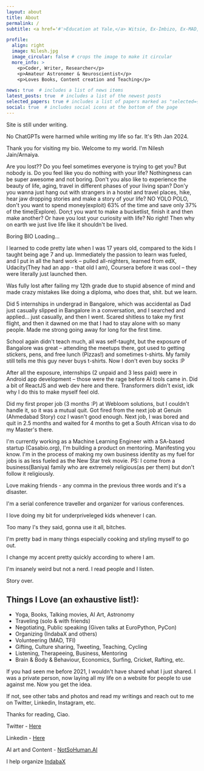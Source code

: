 ```yaml
---
layout: about
title: About 
permalink: /
subtitle: <a href='#'>Education at Yale,</a> Witsie, Ex-Imbizo, Ex-MAD, Ex-Your Etc.

profile:
  align: right
  image: Nilesh.jpg
  image_circular: false # crops the image to make it circular
  more_info: >
    <p>Coder, Writer, Researcher</p>
    <p>Amateur Astronomer & Neuroscientist</p>
    <p>Loves Books, Content creation and Teaching</p>

news: true  # includes a list of news items
latest_posts: true  # includes a list of the newest posts
selected_papers: true # includes a list of papers marked as "selected={true}"
social: true  # includes social icons at the bottom of the page
---
```

Site is still under writing. 

No ChatGPTs were harmed while writing my life so far. It's 9th Jan 2024.

Thank you for visiting my bio. Welcome to my world. I'm Nilesh Jain/Arnaiya.

Are you lost?? Do you feel sometimes everyone is trying to get you? But nobody is. 
Do you feel like you do nothing with your life? Nothingness can be super awesome and not boring. 
Don't you also like to experience the beauty of life, aging, travel in different phases of your living span? 
Don'y you wanna just hang out with strangers in a hostel and travel places, hike, hear jaw dropping stories and make a story of your life? NO YOLO POLO, don't you want to spend money(exploit) 63% of the time and save only 37% of the time(Explore). Don;t you want to make a bucketlist, finish it and then make another? Or have you lost your curiosity with life? No right! Then why on earth we just live life like it shouldn't be lived. 


Boring BIO Loading...

I learned to code pretty late when I was 17 years old, compared to the kids I taught being age 7 and up. Immediately the passion to learn was fueled, and I put in all the hard work – pulled all-nighters, learned from edX, Udacity(They had an app - that old I am), Coursera before it was cool – they were literally just launched then.

Was fully lost after failing my 12th grade due to stupid absence of mind and made crazy mistakes like doing a diploma, who does that, shit. but we learn.

Did 5 internships in undergrad in Bangalore, which was accidental as Dad just casually slipped in Bangalore in a conversation, and I searched and applied… just casually, and then I went. Scared shitless to take my first flight, and then it dawned on me that I had to stay alone with so many people. Made me strong going away for long for the first time.

School again didn't teach much, all was self-taught, but the exposure of Bangalore was great – attending the meetups there, got used to getting stickers, pens, and free lunch (Pizzas!) and sometimes t-shirts. My family still tells me this guy never buys t-shirts. Now I don't even buy socks :P

After all the exposure, internships (2 unpaid and 3 less paid) were in Android app development – those were the rage before AI tools came in. Did a bit of ReactJS and web dev here and there. Transformers didn't exist, idk why I do this to make myself feel old.

Did my first proper job (3 months :P) at Webloom solutions, but I couldn't handle it, so it was a mutual quit. Got fired from the next job at Genuin (Ahmedabad Story) coz I wasn't good enough. Next job, I was bored and quit in 2.5 months and waited for 4 months to get a South African visa to do my Master's there.

I'm currently working as a Machine Learning Engineer with a SA-based startup (Casabio.org), I'm building a product on mentoring. Manifesting you know. I'm in the process of making my own business identity as my fuel for jobs is as less fueled as the New Star trek movie. PS: I come from a business(Baniya) family who are extremely religious(as per them) but don't follow it religiously.

Love making friends - any comma in the previous three words and it's a disaster. 

I'm a serial conference traveller and organizer for various conferences. 

I love doing my bit for underpriveleged kids whenever I can. 

Too many I's they said, gonna use it all, bitches. 

I'm pretty bad in many things especially cooking and styling myself to go out. 

I change my accent pretty quickly according to where I am. 

I'm insanely weird but not a nerd. I read people and I listen.  

Story over.

## Things I Love (an exhaustive list!):

* Yoga, Books, Talking movies, AI Art, Astronomy
* Traveling (solo & with friends)
* Negotiating, Public speaking (Given talks at EuroPython, PyCon)
* Organizing (IndabaX and others)
* Volunteering (MAD, TFI)
* Gifting, Culture sharing, Tweeting, Teaching, Cycling
* Listening, Therapeeing, Business, Mentoring
* Brain & Body & Behaviour, Economics, Surfing, Cricket, Rafting, etc.

If you had seen me before 2021, I wouldn't have shared what I just shared. I was a private person, now laying all my life on a website for people to use against me. Now you get the idea.

If not, see other tabs and photos and read my writings and reach out to me on Twitter, Linkedin, Instagram, etc.

Thanks for reading, Ciao.

Twitter - <a href='https://twitter.com/nilesharnaiya'> Here </a>

Linkedin - <a href='https://linkedin.com/in/nilesharnaiya/'> Here </a>

AI art and Content - <a href='https://instagram.com/notsohuman.ai'> NotSoHuman.AI </a>

I help organize <a href='https://indabax.co.za/'> IndabaX </a>



